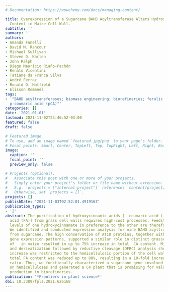 ```yaml
---
# Documentation: https://wowchemy.com/docs/managing-content/

title: Overexpression of a Sugarcane BAHD Acyltransferase Alters Hydroxycinnamate
  Content in Maize Cell Wall.
subtitle: ''
summary: ''
authors:
- Amanda Fanelli
- David M. Rancour
- Michael Sullivan
- Steven D. Karlen
- John Ralph
- Diego Mauricio Riaño-Pachón
- Renato Vicentini
- Tatiane da Franca Silva
- André Ferraz
- Ronald D. Hatfield
- Elisson Romanel
tags:
- '"BAHD acyltransferases; biomass engineering; biorefineries; ferulic acid (FA);
  p-coumaric acid (pCA)"'
categories: []
date: '2021-01-01'
lastmod: 2021-11-02T23:46:52-03:00
featured: false
draft: false

# Featured image
# To use, add an image named `featured.jpg/png` to your page's folder.
# Focal points: Smart, Center, TopLeft, Top, TopRight, Left, Right, BottomLeft, Bottom, BottomRight.
image:
  caption: ''
  focal_point: ''
  preview_only: false

# Projects (optional).
#   Associate this post with one or more of your projects.
#   Simply enter your project's folder or file name without extension.
#   E.g. `projects = ["internal-project"]` references `content/project/deep-learning/index.md`.
#   Otherwise, set `projects = []`.
projects: []
publishDate: '2021-11-03T02:52:01.491916Z'
publication_types:
- '2'
abstract: The purification of hydroxycinnamic acids [ -coumaric acid ( CA) and ferulic
  acid (FA)] from grass cell walls requires high-cost processes. Feedstocks with increased
  levels of one hydroxycinnamate in preference to the other are therefore highly desirable.
  We identified and conducted expression analysis for nine BAHD acyltransferase   genes
  from sugarcane. The high conservation of AT10 proteins, together with their similar
  gene expression patterns, supported a similar role in distinct grasses. Overexpression
  of   in maize resulted in up to 75% increase in total  CA content. Mild hydrolysis
  and derivatization followed by reductive cleavage (DFRC) analysis showed that  CA
  increase was restricted to the hemicellulosic portion of the cell wall. Furthermore,
  total FA content was reduced up to 88%, resulting in a 10-fold increase in the  CA/FA
  ratio. Thus, we functionally characterized a sugarcane gene involved in  CA content
  on hemicelluloses and generated a C4 plant that is promising for valorizing  CA
  production in biorefineries.
publication: '*Frontiers in plant science*'
doi: 10.3389/fpls.2021.626168
---
```

